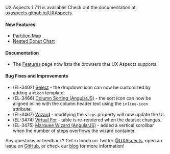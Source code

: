 UX Aspects 1.7.11 is available! Check out the documentation at [uxaspects.github.io/UXAspects](https://uxaspects.github.io/UXAspects).

#### New Features
* [Partition Map](https://uxaspects.github.io/UXAspects/#/charts/partition-map#partition-map)
* [Nested Donut Chart](https://uxaspects.github.io/UXAspects/#/charts/donut-charts#nested-donut-chart)

#### Documentation
* The [Features](https://uxaspects.github.io/UXAspects/#/features) page now lists the browsers that UX Aspects supports.

#### Bug Fixes and Improvements
* (EL-3402) [Select](https://uxaspects.github.io/UXAspects/#/components/select#select) - the dropdown icon can now be customized by adding a `#icon` template.
* (EL-3466) [Column Sorting (AngularJS)](https://uxaspects.github.io/UXAspects/#/components/tables#single-column-sorting-ng1) - the sort icon can now be aligned inline with the column header text using the `inline-icon` attribute.
* (EL-3467) [Wizard](https://uxaspects.github.io/UXAspects/#/components/wizard#wizard) - modifying the `steps` property will now update the UI.
* (EL-3474) [Virtual For](https://uxaspects.github.io/UXAspects/#/components/scrollbar#virtual-for) - table is re-rendered when the dataset changes.
* (EL-3475) [Marquee Wizard (AngularJS)](https://uxaspects.github.io/UXAspects/#/components/wizard#marquee-wizard-ng1) - added a vertical scrollbar when the number of steps overflows the wizard container.

Any questions or feedback? Get in touch on Twitter [@UXAspects](https://twitter.com/UXAspects), open an issue on [GitHub](https://github.com/UXAspects/UXAspects/issues), or check our [blog](https://uxaspects.github.io/UXAspects/#/blog) for more information!
